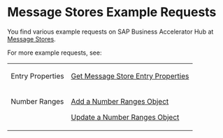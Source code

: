 <!-- loio02c57df2abf746ad92ef3adf2a94383f -->

# Message Stores Example Requests



You find various example requests on SAP Business Accelerator Hub at [Message Stores](https://api.sap.com/api/MessageStore).

For more example requests, see:


<table>
<tr>
<td valign="top">

Entry Properties



</td>
<td valign="top">

[Get Message Store Entry Properties](get-message-store-entry-properties-a43d59e.md) 



</td>
</tr>
<tr>
<td valign="top">

Number Ranges



</td>
<td valign="top">

[Add a Number Ranges Object](add-a-number-ranges-object-b1bd945.md)

[Update a Number Ranges Object](update-a-number-ranges-object-139a6b2.md)



</td>
</tr>
</table>

